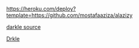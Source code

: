 https://heroku.com/deploy?template=https://github.com/mostafaaziza/alazizy

[darkle source](https://t.me/M_2_2)

[Drkle](https://t.me/iDarkle)
